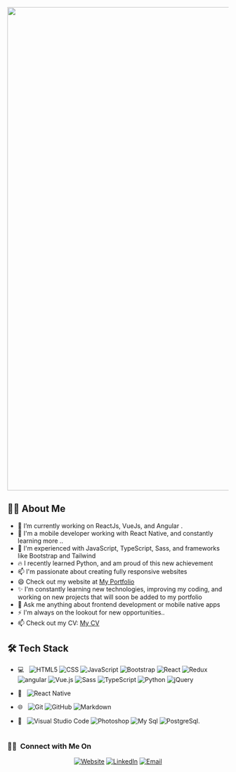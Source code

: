  <p align="center">
  <a href="#"><img src="https://i.postimg.cc/hPdC9Y6P/Black-Flatlay-Photo-Motivational-Finance-Quote-Facebook-Cover-1.png" width="1100px" title="Header"></a>
</p>

## 👨‍💻 About Me
- 🔭 I’m currently working on ReactJs, VueJs, and Angular .
- 📱 I'm a mobile developer working with React Native, and constantly learning more ..
- 🌱 I'm experienced with JavaScript, TypeScript, Sass, and frameworks like Bootstrap and Tailwind
- 🔥 I recently learned Python, and am proud of this new achievement
- 📫 I'm passionate about creating fully responsive websites
- 😄 Check out my website at [My Portfolio](https://ahmedporfolio.vercel.app/)
- ✨ I'm constantly learning new technologies, improving my coding, and working on new projects that will soon be added to my portfolio
- 💬 Ask me anything about frontend development or mobile native apps
- ⚡ I'm always on the lookout for new opportunities..
- 📫 Check out my CV: [My CV](https://docs.google.com/document/d/1krMykigI_SnC5yOOCTSrRA6WZsZX9HXkyCYgRAr9Dao/edit)

## 🛠️ Tech Stack
- 💻 &nbsp;
  ![HTML5](https://img.shields.io/badge/-HTML5-333333?style=flat&logo=HTML5)
  ![CSS](https://img.shields.io/badge/-CSS-333333?style=flat&logo=CSS3&logoColor=1572B6)
  ![JavaScript](https://img.shields.io/badge/-JavaScript-333333?style=flat&logo=javascript)
  ![Bootstrap](https://img.shields.io/badge/-Bootstrap-333333?style=flat&logo=bootstrap&logoColor=563D7C)
  ![React](https://img.shields.io/badge/-React-333333?style=flat&logo=react)
  ![Redux](https://img.shields.io/badge/-redux-333333?style=flat&logo=redux)
    ![angular](https://img.shields.io/badge/-angular-333333?style=flat&logo=angular)
 ![Vue.js](https://img.shields.io/badge/-Vue.js-4FC08D?style=flat&logo=vue.js&logoColor=white&color=35495E)
  ![Sass](https://img.shields.io/badge/-sass-333333?style=flat&logo=sass)
  ![TypeScript](https://img.shields.io/badge/-typescript-333333?style=flat&logo=typescript)
  ![Python](https://img.shields.io/badge/-python-333333?style=flat&logo=python)
  ![jQuery](https://img.shields.io/badge/-jquery-333333?style=flat&logo=jquery)
  
  
- 📱 &nbsp;
  ![React Native](https://img.shields.io/badge/-reactnative-333333?style=flat&logo=reactnative)


- 🌐 &nbsp;
  ![Git](https://img.shields.io/badge/-Git-333333?style=flat&logo=git)
  ![GitHub](https://img.shields.io/badge/-GitHub-333333?style=flat&logo=github)
  ![Markdown](https://img.shields.io/badge/-Markdown-333333?style=flat&logo=markdown)
- 🔧 &nbsp;
  ![Visual Studio Code](https://img.shields.io/badge/-Visual%20Studio%20Code-333333?style=flat&logo=visual-studio-code&logoColor=007ACC)
  ![Photoshop](https://img.shields.io/badge/-Photoshop-333333?style=flat&logo=adobe-photoshop)
  ![My Sql](https://img.shields.io/badge/-mysql-333333?style=flat&logo=mysql)
  ![PostgreSql](https://img.shields.io/badge/-postgresql-333333?style=flat&logo=postgresql).


#

 <h3> 🤝🏻 &nbsp;Connect with Me On</h3>
<p align="center">
  <a href="https://ahmedporfolio.vercel.app/" target="_blank"><img alt="Website" src="https://img.shields.io/badge/Website-My Portfolio-blue?style=flat-square&logo=google-chrome"></a>
  <a href="https://www.linkedin.com/in/ahmed-barakat-dev/" target="_blank"><img alt="LinkedIn" src="https://img.shields.io/badge/LinkedIn-Ahmed Barakat-blue?style=flat-square&logo=linkedin"></a>
  <a href="mailto:ahmedbarakat2401@gmail.com" target="_blank"><img alt="Email" src="https://img.shields.io/badge/Email-ahmedbarakat2401@gmail.com-blue?style=flat-square&logo=gmail"></a>
</p>
